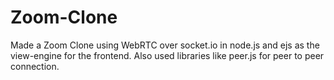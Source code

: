 # Zoom-Clone
Made a Zoom Clone using WebRTC over socket.io in node.js and ejs as the view-engine for the frontend. Also used libraries like peer.js for peer to peer connection.
